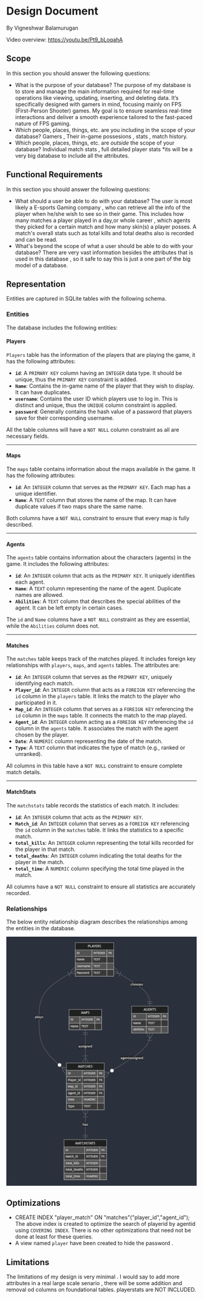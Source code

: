 # Design Document

By Vigneshwar Balamurugan

Video overview: <https://youtu.be/Pt9_bLoqahA>

## Scope

In this section you should answer the following questions:

* What is the purpose of your database?
    The purpose of my database is to store and manage the main information required for real-time operations like viewing, updating, inserting, and deleting data. It’s specifically designed with gamers in mind, focusing mainly on FPS (First-Person Shooter) games. My goal is to ensure seamless real-time interactions and deliver a smooth experience tailored to the fast-paced nature of FPS gaming.
* Which people, places, things, etc. are you including in the scope of your database?
    Gamers , Their in-game possesions , stats , match history.
* Which people, places, things, etc. are *outside* the scope of your database?
    Individual match stats , full detailed player stats *its will be a very big database to include all the attributes.
## Functional Requirements

In this section you should answer the following questions:

* What should a user be able to do with your database?
    The user is most likely a E-sports Gaming company , who can retrieve all the info of the player when he/she wish to see so in their game.
    This includes how many matches a player played in a day,or whole career , which agents they picked for a certain match and how many skin(s) a player posses.
    A match's overall stats such as total kills and total deaths also is recorded and can be read.
* What's beyond the scope of what a user should be able to do with your database?
    There are very vast information besides the attributes that is used in this database , so it safe to say this is just a one part of the big model of a database.
## Representation

Entities are captured in SQLite tables with the following schema.

### Entities

The database includes the following entities:


#### Players

`Players` table has the information of the players that are playing the game, it has the following attributes:
- **`id`**: A `PRIMARY KEY` column having an `INTEGER` data type. It should be unique, thus the `PRIMARY KEY` constraint is added.
- **`Name`**: Contains the in-game name of the player that they wish to display. It can have duplicates.
- **`username`**: Contains the user ID which players use to log in. This is distinct and unique, thus the `UNIQUE` column constraint is applied.
- **`password`**: Generally contains the hash value of a password that players save for their corresponding username.

All the table columns will have a `NOT NULL` column constraint as all are necessary fields.

---

#### Maps

The `maps` table contains information about the maps available in the game. It has the following attributes:
- **`id`**: An `INTEGER` column that serves as the `PRIMARY KEY`. Each map has a unique identifier.
- **`Name`**: A `TEXT` column that stores the name of the map. It can have duplicate values if two maps share the same name.

Both columns have a `NOT NULL` constraint to ensure that every map is fully described.

---

#### Agents

The `agents` table contains information about the characters (agents) in the game. It includes the following attributes:
- **`id`**: An `INTEGER` column that acts as the `PRIMARY KEY`. It uniquely identifies each agent.
- **`Name`**: A `TEXT` column representing the name of the agent. Duplicate names are allowed.
- **`Abilities`**: A `TEXT` column that describes the special abilities of the agent. It can be left empty in certain cases.

The `id` and `Name` columns have a `NOT NULL` constraint as they are essential, while the `Abilities` column does not.

---

#### Matches

The `matches` table keeps track of the matches played. It includes foreign key relationships with `players`, `maps`, and `agents` tables. The attributes are:
- **`id`**: An `INTEGER` column that serves as the `PRIMARY KEY`, uniquely identifying each match.
- **`Player_id`**: An `INTEGER` column that acts as a `FOREIGN KEY` referencing the `id` column in the `players` table. It links the match to the player who participated in it.
- **`Map_id`**: An `INTEGER` column that serves as a `FOREIGN KEY` referencing the `id` column in the `maps` table. It connects the match to the map played.
- **`Agent_id`**: An `INTEGER` column acting as a `FOREIGN KEY` referencing the `id` column in the `agents` table. It associates the match with the agent chosen by the player.
- **`Date`**: A `NUMERIC` column representing the date of the match.
- **`Type`**: A `TEXT` column that indicates the type of match (e.g., ranked or unranked).

All columns in this table have a `NOT NULL` constraint to ensure complete match details.

---

#### MatchStats

The `matchstats` table records the statistics of each match. It includes:
- **`id`**: An `INTEGER` column that acts as the `PRIMARY KEY`.
- **`Match_id`**: An `INTEGER` column that serves as a `FOREIGN KEY` referencing the `id` column in the `matches` table. It links the statistics to a specific match.
- **`total_kills`**: An `INTEGER` column representing the total kills recorded for the player in that match.
- **`total_deaths`**: An `INTEGER` column indicating the total deaths for the player in the match.
- **`total_time`**: A `NUMERIC` column specifying the total time played in the match.

All columns have a `NOT NULL` constraint to ensure all statistics are accurately recorded.



### Relationships

The below entity relationship diagram describes the relationships among the entities in the database.

![ER Diagram](FPS_ER.png)


## Optimizations

- CREATE INDEX "player_match" ON "matches"("player_id","agent_id");
The above index is created to optimize the search of playerid by agentid using `COVERING INDEX`.
There is no other optimizations that need not be done at least for these queries.
- A view named `player` have been created to hide the password .
## Limitations

The limitations of my design is very minimal . I would say to add more attributes in a real large scale senario , there will be some addition and removal od columns on foundational tables.
playerstats are NOT INCLUDED.
